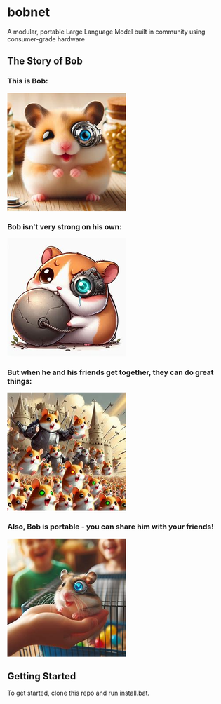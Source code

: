 # bobnet
A modular, portable Large Language Model built in community using consumer-grade hardware

## The Story of Bob

### This is Bob:

![alt text](images/bob.png)

### Bob isn't very strong on his own:

![alt text](images/bob_not_strong.png)

### But when he and his friends get together, they can do great things:

![alt text](images/bob_together.png)

### Also, Bob is portable - you can share him with your friends!

![alt text](images/bob_shared.png)

## Getting Started

To get started, clone this repo and run install.bat.